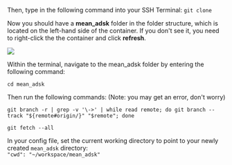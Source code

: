 Then, type in the following command into your SSH Terminal:
   `git clone`

Now you should have a **mean_adsk** folder in the folder structure, which is located on the left-hand side of the container. If you don't see it, you need to right-click the the container and click **refresh**. 

![](http://i63.tinypic.com/52yzyq.jpg)


Within the terminal, navigate to the mean_adsk folder by entering the following command: 

  `cd mean_adsk`


Then run the following commands: (Note: you may get an error, don't worry)
 
   `git branch -r | grep -v '\->' | while read remote; do git branch --track "${remote#origin/}" "$remote"; done`
   
   `git fetch --all`

In your config file, set the current working directory to point to your newly created `mean_adsk` directory:  
   `"cwd": "~/workspace/mean_adsk"` 
